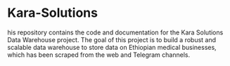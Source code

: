 # Kara-Solutions
his repository contains the code and documentation for the Kara Solutions Data Warehouse project. The goal of this project is to build a robust and scalable data warehouse to store data on Ethiopian medical businesses, which has been scraped from the web and Telegram channels.
